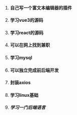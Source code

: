 1. #### 自己写一个富文本编辑器的插件

2. #### 学习vue3的源码

3. #### 学习react的源码

4. #### 可以在网上找到兼职

5. #### 学习mysql

6. #### 可以独立完成前后端开发

7. #### 封装axios

8. #### 学习linux基础

9. ##### 学习一门后端语言

#### 